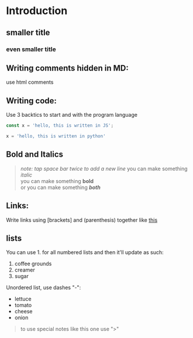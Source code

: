 # Introduction 
## smaller title
### even smaller title       
  
## Writing comments hidden in MD:
use html comments <!-- [content here] minues the second dash--->
<!-- This is how you make a comment (similar to html) -->

## Writing code:
Use 3 backtics to start and with the program language   
```js
const x = 'hello, this is written in JS';
```
``` python
x = 'hello, this is written in python'
```

## Bold and Italics
> *note: tap space bar twice to add a new line*
you can make something *italic*  
you can make something **bold**  
or you can make something ***both***  

## Links:
Write links using [brackets] and (parenthesis) together like [this](https://github.com/Alwinray37)  

## lists 
You can use 1. for all numbered lists and then it'll update as such:  
1. coffee grounds
1. creamer
1. sugar

Unordered list, use dashes "-":  
- lettuce
- tomato
- cheese 
- onion

> to use special notes like this one use ">"



